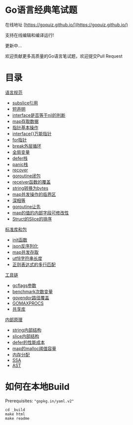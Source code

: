 # Go语言经典笔试题

在线地址  [https://goquiz.github.io/](https://goquiz.github.io/)

支持在线编辑和编译运行!

更新中...

欢迎贡献更多高质量的Go语言笔试题，欢迎提交Pull Request

# 目录

<!--CATEGORY_BEGIN-->

[语言规范](https://goquiz.github.io/#lang-spec)
- [subslice引用](https://goquiz.github.io/#subslice-grow)
- [短声明](https://goquiz.github.io/#short-declairation)
- [interface是否等于nil的判断](https://goquiz.github.io/#interface-nil)
- [map存取数据](https://goquiz.github.io/#map-ok-idiom)
- [指针基本操作](https://goquiz.github.io/#pointer)
- [interface{}万能指针](https://goquiz.github.io/#empty-interface)
- [for指针](https://goquiz.github.io/#for-pointer)
- [break外层循环](https://goquiz.github.io/#label-break)
- [全局变量](https://goquiz.github.io/#global-varible)
- [defer栈](https://goquiz.github.io/#defer-closefile)
- [panic栈](https://goquiz.github.io/#defer-panic)
- [recover](https://goquiz.github.io/#defer-recover)
- [goroutine闭包](https://goquiz.github.io/#goroutine-closure)
- [receiver函数的覆盖](https://goquiz.github.io/#type-shadowing)
- [string转换为bytes](https://goquiz.github.io/#string-bytes)
- [map并发操作的临界区](https://goquiz.github.io/#mutex-map)
- [深相等](https://goquiz.github.io/#DeepEqual)
- [goroutine让先](https://goquiz.github.io/#Gosched)
- [map的值的内部字段可修改性](https://goquiz.github.io/#map-addressing)
- [Struct的Slice的排序](https://goquiz.github.io/#sort-Slice)

[标准库和包](https://goquiz.github.io/#lib-pack)
- [init函数](https://goquiz.github.io/#init-import)
- [json反序列化](https://goquiz.github.io/#json-unmarshal)
- [map并发存取](https://goquiz.github.io/#sync-map)
- [utf8字符串长度](https://goquiz.github.io/#utf8-len)
- [正则表达式的多行匹配](https://goquiz.github.io/#regex-multiline)

[工具链](https://goquiz.github.io/#toolchain)
- [gcflags参数](https://goquiz.github.io/#gcflags)
- [benchmark次数变量](https://goquiz.github.io/#benchmark-N)
- [govendor路径覆盖](https://goquiz.github.io/#govendor-gopath)
- [GOMAXPROCS](https://goquiz.github.io/#GOMAXPROCS)
- [共享库](https://goquiz.github.io/#shared-object)

[内部原理](https://goquiz.github.io/#internals)
- [string内部结构](https://goquiz.github.io/#unsafe-bytes-string)
- [slice内部结构](https://goquiz.github.io/#unsafe-slice-array)
- [defer的性能成本](https://goquiz.github.io/#defer-overhead)
- [map的malloc阈值容量](https://goquiz.github.io/#map-malloc)
- [内存分配](https://goquiz.github.io/#runtime-newobject)
- [SSA](https://goquiz.github.io/#SSA)
- [AST](https://goquiz.github.io/#AST)


<!--CATEGORY_END-->

# 如何在本地Build

Prerequisites: `"gopkg.in/yaml.v2"`

    cd _build
    make html
    make readme
